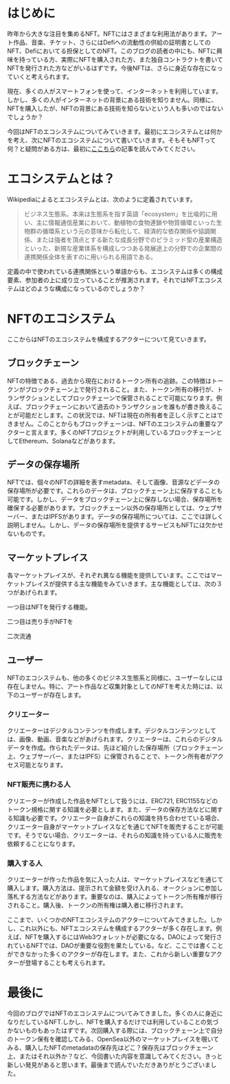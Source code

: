 # はじめに

昨年から大きな注目を集めるNFT。NFTにはさまざまな利用法があります。アート作品、音楽、チケット、さらにはDefiへの流動性の供給の証明書としてのNFT、Defiにおいてる担保としてのNFT。このブログの読者の中にも、NFTに興味を持っている方、実際にNFTを購入された方、また独自コントラクトを書いてNFTを発行された方などがいるはずです。今後NFTは、さらに身近な存在になっていくと考えられます。

現在、多くの人がスマートフォンを使って、インターネットを利用しています。しかし、多くの人がインターネットの背景にある技術を知りません。同様に、NFTを購入したが、NFTの背景にある技術を知らないという人も多いのではないでしょうか？

今回はNFTのエコシステムについてみていきます。最初にエコシステムとは何かを考え、次にNFTのエコシステムについて書いていきます。そもそもNFTって何？と疑問がある方は、最初に[ここちら](https://www.gemini.com/cryptopedia/how-to-use-nfts-non-fungible-tokens-crypto)の記事を読んでみてください。


# エコシステムとは？

Wikipediaによるとエコシステムとは、次のように定義されています。

> ビジネス生態系。本来は生態系を指す英語「ecosystem」を比喩的に用い、主に情報通信産業において、動植物の食物連鎖や物質循環といった生物群の循環系という元の意味から転化して、経済的な依存関係や協調関係、または強者を頂点とする新たな成長分野でのピラミッド型の産業構造といった、新規な産業体系を構成しつつある発展途上の分野での企業間の連携関係全体を表すのに用いられる用語である。

定義の中で使われている連携関係という単語からも、エコシステムは多くの構成要素、参加者の上に成り立っていることが推測されます。それではNFTエコシステムはどのような構成になっているのでしょうか？


# NFTのエコシステム

ここからはNFTのエコシステムを構成するアクターについて見ていきます。


## ブロックチェーン

NFTの特徴である、過去から現在におけるトークン所有の追跡。この特徴はトークンがブロックチェーン上で発行されること。また、トークン所有の移行が、トランザクションとしてブロックチェーンで保管されることで可能になります。例えば、ブロックチェーンにおいて過去のトランザクションを誰もが書き換えることが可能だとします。この状況では、NFTは現在の所有者を正しく示すことはできません。このことからもブロックチェーンは、NFTのエコシステムの重要なアクターと言えます。多くのNFTプロジェクトが利用しているブロックチェーンとしてEthereum、Solanaなどがあります。


## データの保存場所

NFTでは、個々のNFTの詳細を表すmetadata、そして画像、音源などデータの保存場所が必要です。これらのデータは、ブロックチェーン上に保存することも可能です。しかし、データをブロックチェーン上に保存しない場合、保存場所を確保する必要があります。ブロックチェーン以外の保存場所としては、ウェブサーバー、またはIPFSがあります。データの保存場所については、ここでは詳しく説明しません。しかし、データの保存場所を提供するサービスもNFTには欠かせないものです。


## マーケットプレイス

各マーケットプレイスが、それぞれ異なる機能を提供しています。ここではマーケットプレイスが提供する主な機能をみていきます。主な機能としては、次の３つがあげられます。

一つ目はNFTを発行する機能。

二つ目は売り手がNFTを

二次流通


## ユーザー

NFTのエコシステムも、他の多くのビジネス生態系と同様に、ユーザーなしには存在しません。特に、アート作品など収集対象としてのNFTを考えた時には、以下のユーザーが存在します。

### クリエーター

クリエーターはデジタルコンテンツを作成します。デジタルコンテンツとしては、画像、動画、音楽などがあげられます。クリエーターは、これらのデジタルデータを作成。作られたデータは、先ほど紹介した保存場所（ブロックチェーン上、ウェブサーバー、またはIPFS）に保管されることで、トークン所有者がアクセス可能となります。

### NFT販売に携わる人

クリエーターが作成した作品をNFTとして扱うには、ERC721, ERC1155などのトークン規格に関する知識を必要とします。また、データの保存方法などに関する知識も必要です。クリエーター自身がこれらの知識を持ち合わせている場合、クリエーター自身がマーケットプレイスなどを通じてNFTを販売することが可能です。そうでない場合、クリエーターは、それらの知識を持っている人に販売を依頼することになります。

### 購入する人

クリエーターが作った作品を気に入った人は、マーケットプレイスなどを通じて購入します。購入方法は、提示されて金額を受け入れる、オークションに参加し落札する方法などがあります。重要なのは、購入によってトークン所有権が移行されること。購入後、トークンの所有権は購入者に移行されます。


ここまで、いくつかのNFTエコシステムのアクターについてみてきました。しかし、これ以外にも、NFTエコシステムを構成するアクターが多く存在します。例えば、NFTを購入するにはWeb3ウォレットが必要になる。DAOによって発行されているNFTでは、DAOが重要な役割を果たしている。など、ここでは書くことができなかった多くのアクターが存在します。また、これから新しい重要なアクターが登場することも考えられます。


# 最後に

今回のブログではNFTのエコシステムについてみてきました。多くの人に身近になりだしているNFT.しかし、NFTを購入するだけでは利用していることの気づかないものもあったはずです。次回購入する際には、ブロックチェーン上で自分のトークン保有を確認してみる、OpenSea以外のマーケットプレイスを覗いてみる、購入したNFTのmetadataの保存先はどこ？保存先はブロックチェーン上、またはそれ以外か？など、今回書いた内容を意識してみてください。きっと新しい発見があると思います。最後まで読んでいただきありがとうございました。
